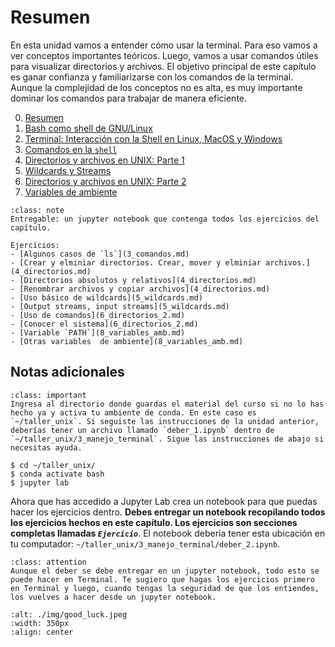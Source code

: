 # Resumen

En esta unidad vamos a entender cómo usar la terminal. Para eso vamos a ver conceptos importantes teóricos. Luego, vamos a usar comandos útiles para visualizar directorios y archivos. El objetivo principal de este capítulo es ganar confianza y familiarizarse con los comandos de la terminal. Aunque la complejidad de los conceptos no es alta, es muy importante dominar los comandos para trabajar de manera eficiente. 

0. [Resumen](0_Resumen.md)
1. [Bash como shell de GNU/Linux](1_def.md)
2. [Terminal: Interacción con la Shell en Linux, MacOS y Windows](2_terminal.md)
3. [Comandos en la `shell`](3_comandos.md)
4. [Directorios y archivos en UNIX: Parte 1](4_directorios.md)
5. [Wildcards y Streams](5_wildcards.md)
6. [Directorios y archivos en UNIX: Parte 2](6_directorios_2.md)
8. [Variables de ambiente](8_variables_amb.md)


```{admonition} Deber
:class: note
Entregable: un jupyter notebook que contenga todos los ejercicios del capítulo.

Ejercicios:
- [Algunos casos de `ls`](3_comandos.md)
- [Crear y elminiar directorios. Crear, mover y elminiar archivos.](4_directorios.md)
- [Directorios absolutos y relativos](4_directorios.md)
- [Renombrar archivos y copiar archivos](4_directorios.md)
- [Uso básico de wildcards](5_wildcards.md)
- [Output streams, input streams](5_wildcards.md)
- [Uso de comandos](6_directorios_2.md)
- [Conocer el sistema](6_directorios_2.md)
- [Variable `PATH`](8_variables_amb.md)
- [Otras variables  de ambiente](8_variables_amb.md)
```

## Notas adicionales
```{admonition} Importante
:class: important
Ingresa al directorio donde guardas el material del curso si no lo has hecho ya y activa tu ambiente de conda. En este caso es `~/taller_unix`. Si seguiste las instrucciones de la unidad anterior, deberías tener un archivo llamado `deber_1.ipynb` dentro de 
`~/taller_unix/3_manejo_terminal`. Sigue las instrucciones de abajo si necesitas ayuda.
```
```shell
$ cd ~/taller_unix/
$ conda activate bash
$ jupyter lab
```

Ahora que has accedido a Jupyter Lab crea un notebook para que puedas hacer los ejercicios dentro. **Debes entregar un notebook recopilando todos los ejercicios hechos en este capítulo. Los ejercicios son secciones completas llamadas *`Ejercicio`***. El notebook debería tener esta ubicación en tu computador: `~/taller_unix/3_manejo_terminal/deber_2.ipynb`.

```{admonition} Sugerencia
:class: attention
Aunque el deber se debe entregar en un jupyter notebook, todo esto se puede hacer en Terminal. Te sugiero que hagas los ejercicios primero en Terminal y luego, cuando tengas la seguridad de que los entiendes, los vuelves a hacer desde un jupyter notebook.
```

```{image} ./img/good_luck.jpeg
:alt: ./img/good_luck.jpeg
:width: 350px
:align: center
```